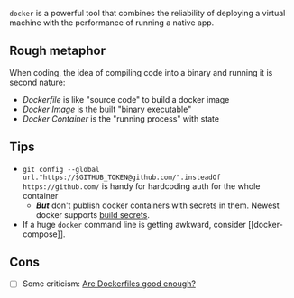 `docker` is a powerful tool that combines the reliability of deploying a virtual machine with the performance of running a native app.
## Rough metaphor
When coding, the idea of compiling code into a binary and running it is second nature:
- *Dockerfile* is like "source code" to build a docker image
- *Docker Image* is the built "binary executable"
- *Docker Container* is the "running process" with state 
## Tips
- `git config --global url."https://$GITHUB_TOKEN@github.com/".insteadOf https://github.com/` is handy for hardcoding auth for the whole container
	- ***But*** don't publish docker containers with secrets in them. Newest docker supports [build secrets](https://docs.docker.com/build/building/secrets/#using-build-secrets).
- If a huge `docker` command line is getting awkward, consider [[docker-compose]].
## Cons
- [ ] Some criticism: [Are Dockerfiles good enough?](https://matduggan.com/are-dockerfiles-good-enough/)